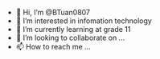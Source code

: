 - 👋 Hi, I’m @BTuan0807
- 👀 I’m interested in infomation technology
- 🌱 I’m currently learning at grade 11
- 💞️ I’m looking to collaborate on ...
- 📫 How to reach me ...

<!---
BTuan0807/BTuan0807 is a ✨ special ✨ repository because its `README.md` (this file) appears on your GitHub profile.
You can click the Preview link to take a look at your changes.
--->

